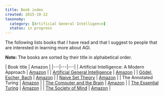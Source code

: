 ```yaml
---
title: Book index
created: 2015-10-22
taxonomy:
  category: [Artificial General Intelligence]
  status: in progress
---
```


The following lists books that I have read and that I suggest to people that are interested in learning more about AGI.

**Note:** The books are sorted by their title in alphabetical order.

| Book title | Amazon |
|---|---|---|
| Artificial Intelligence: A Modern Approach | [Amazon](http://www.amazon.com/Artificial-Intelligence-Modern-Approach-Edition/dp/0136042597) |
| [Artificial General Intelligence](artificial-general-intelligence) | [Amazon](http://www.amazon.ca/Artificial-General-Intelligence-Ben-Goertzel/dp/354023733X) |
| [Gödel, Escher, Bach](godel-escher-bach) | [Amazon](http://www.amazon.com/G%C3%B6del-Escher-Bach-Eternal-D-R-Hofstadter/dp/B003UT2E02) |
| [Naive Set Theory](naive-set-theory) | [Amazon](http://www.amazon.com/Naive-Set-Theory-Paul-Halmos/dp/1781394660) |
| The Annotated Turing | [Amazon](http://www.amazon.com/Annotated-Turing-Through-Historic-Computability/dp/0470229055) |
| [The Computer and the Brain](the-computer-and-the-brain) | [Amazon](http://www.amazon.com/Computer-Silliman-Memorial-Lectures-Series/dp/0300181116) |
| [The Essential Turing](the-essential-turing) | [Amazon](http://www.amazon.com/Essential-Turing-Philosophy-Artificial-Intelligence/dp/0198250800) |
| [The Society of Mind](the-society-of-mind) | [Amazon](http://www.amazon.com/The-Society-Mind-Marvin-Minsky/dp/0671657135) |
